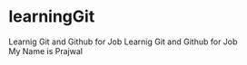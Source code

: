 # learningGit
Learnig Git and Github for Job
Learnig Git and Github for Job
<br>
My Name is Prajwal
